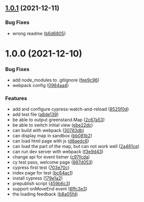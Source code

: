 ## [1.0.1](https://github.com/Greenstand/treetracker-web-map-core/compare/v1.0.0...v1.0.1) (2021-12-11)


### Bug Fixes

* wrong readme ([b6d6805](https://github.com/Greenstand/treetracker-web-map-core/commit/b6d680500548ed178f8d4b0e4116cd64883cd4b6))

# 1.0.0 (2021-12-10)


### Bug Fixes

* add node_modules to .gitignore ([fee9c96](https://github.com/Greenstand/treetracker-web-map-core/commit/fee9c969f45a3a7f4e289354662a129253a7a4bc))
* webpack  config ([0984aa4](https://github.com/Greenstand/treetracker-web-map-core/commit/0984aa462886faca530368ccaee25f0173503b68))


### Features

* add and configure cypress-watch-and-reload ([8525f0d](https://github.com/Greenstand/treetracker-web-map-core/commit/8525f0d7642fe2b9cb3b2d826579d90e1a7dcafc))
* add test file ([a8de139](https://github.com/Greenstand/treetracker-web-map-core/commit/a8de1394994d60095369e4f83f08c16a1d67f094))
* be able to output greenstand.Map ([2c67a53](https://github.com/Greenstand/treetracker-web-map-core/commit/2c67a535658562e1f9d0bc241e709580e4cecaea))
* be able to switch initial view ([ebe22dc](https://github.com/Greenstand/treetracker-web-map-core/commit/ebe22dcbac86a65c0f3aec177bfd1f63c0539593))
* can build with webpack ([30783db](https://github.com/Greenstand/treetracker-web-map-core/commit/30783db1212ea8990eb929b9dfbfb4db4684fb69))
* can display map in sandbox ([bb081b2](https://github.com/Greenstand/treetracker-web-map-core/commit/bb081b2736d3482b755b0d047462cd914cf4162d))
* can load html page with js ([d8aedc6](https://github.com/Greenstand/treetracker-web-map-core/commit/d8aedc666bbc5265849e52f9818fe9eebe9d5556))
* can load the part of the map, but can not work well ([2a481ce](https://github.com/Greenstand/treetracker-web-map-core/commit/2a481ce21e36ef454d413f9db08490d56506686d))
* can run dev server with webpack ([f3e9d43](https://github.com/Greenstand/treetracker-web-map-core/commit/f3e9d439ff534eb6cbf26f44cb9feeb1e4cebfff))
* change api for event listner ([c97fcda](https://github.com/Greenstand/treetracker-web-map-core/commit/c97fcda42f71e899cb8cf04c73d41520c7664774))
* cy test pass, welcome page ([887d053](https://github.com/Greenstand/treetracker-web-map-core/commit/887d053ba08b15a53c9c21d959067bbc14b06ed4))
* cypress first test ([703e70c](https://github.com/Greenstand/treetracker-web-map-core/commit/703e70c8a80cd389189f02c8bfd71cb1afba061c))
* index page for test ([bc64ac1](https://github.com/Greenstand/treetracker-web-map-core/commit/bc64ac1a9c3d0da69d79f3712124ffef93b4def7))
* install cypress ([179e1a2](https://github.com/Greenstand/treetracker-web-map-core/commit/179e1a20ce3a8e19d7f58efc1dc86135c1380d5c))
* prepublish script ([459b6c3](https://github.com/Greenstand/treetracker-web-map-core/commit/459b6c3b749bf27d1e3142be83a08661487cd0d1))
* support onMoveEnd event ([6ffc3e3](https://github.com/Greenstand/treetracker-web-map-core/commit/6ffc3e33355b7282a898afd60da0ca529ea9905f))
* the loading feedback ([b8a05fd](https://github.com/Greenstand/treetracker-web-map-core/commit/b8a05fd356b2beaa8d4cd982eb2fb5b5251f1eaa))
